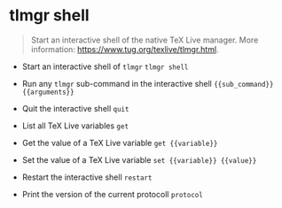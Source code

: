 # tlmgr shell
> Start an interactive shell of the native TeX Live manager.
> More information: <https://www.tug.org/texlive/tlmgr.html>.

- Start an interactive shell of `tlmgr`
`tlmgr shell`

- Run any `tlmgr` sub-command in the interactive shell
`{{sub_command}} {{arguments}}`

- Quit the interactive shell
`quit`

- List all TeX Live variables
`get`

- Get the value of a TeX Live variable
`get {{variable}}`

- Set the value of a TeX Live variable
`set {{variable}} {{value}}`

- Restart the interactive shell
`restart`

- Print the version of the current protocoll
`protocol`
